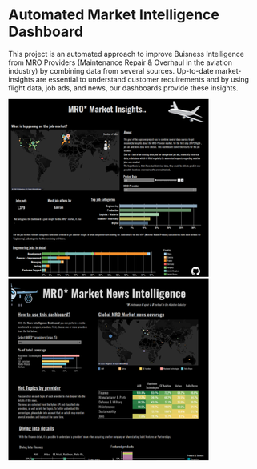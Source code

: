 # Automated Market Intelligence Dashboard

This project is an automated approach to improve Buisness Intelligence from MRO Providers (Maintenance Repair & Overhaul in the aviation industry) by combining data from several sources. Up-to-date market-insights are essential to understand customer requirements  and by using flight data, job ads, and news, our dashboards provide these insights.

<img src="Dashboard_Jobs_rst.png" width="400" />   <img src="Dashboard_News_rst_2.png" width="400" />


